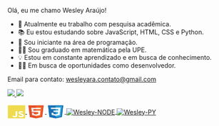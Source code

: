 Olá, eu me chamo Wesley Araújo!

- 🔎 Atualmente eu trabalho com pesquisa acadêmica.
- 📚 Eu estou estudando sobre JavaScript, HTML, CSS e Python.
- 🤔 Sou iniciante na área de programação.
- 👨‍🎓 Sou graduado em matemática pela UPE.
- 💡 Estou em constante aprendizado e em busca de conhecimento.
- 🏃‍♂️ Em busca de oportunidades como desenvolvedor.

Email para contato: wesleyara.contato@gmail.com

<div>
  <a href="https://github.com/wesleyara">
  <img height="180em" src="https://github-readme-stats.vercel.app/api?username=wesleyara&show_icons=true&theme=dark&include_all_commits=true&count_private=true"/>
  <img height="180em" src="https://github-readme-stats.vercel.app/api/top-langs/?username=wesleyara&layout=compact&langs_count=7&theme=dark"/>
</div>
  
<div style="display: inline_block"><br>
  <img align="center" alt="Wesley-JS" height="30" width="40" src="https://raw.githubusercontent.com/devicons/devicon/master/icons/javascript/javascript-plain.svg">
  <img align="center" alt="Wesley-HTML" height="30" width="40" src="https://raw.githubusercontent.com/devicons/devicon/master/icons/html5/html5-original.svg">
  <img align="center" alt="Wesley-CSS" height="30" width="40" src="https://raw.githubusercontent.com/devicons/devicon/master/icons/css3/css3-original.svg">
  <img align="center" alt="Wesley-NODE" height="30" width="40" src="https://cdn.jsdelivr.net/gh/devicons/devicon/icons/nodejs/nodejs-original.svg">
  <img align="center" alt="Wesley-PY" height="30" width="40" src="https://cdn.jsdelivr.net/gh/devicons/devicon/icons/python/python-original.svg">
</div>

